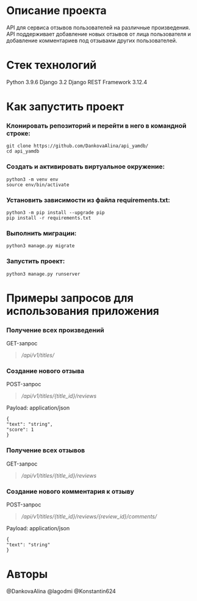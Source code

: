 # **Описание проекта**

API для сервиса отзывов пользователей на различные произведения.
API поддерживает добавление новых отзывов от лица пользователя и добавление комментариев под отзывами других пользователей.

# **Стек технологий**

Python 3.9.6
Django 3.2
Django REST Framework 3.12.4

# **Как запустить проект**

### **Клонировать репозиторий и перейти в него в командной строке:**

```
git clone https://github.com/DankovaAlina/api_yamdb/
cd api_yamdb
```

### **Cоздать и активировать виртуальное окружение:**

```
python3 -m venv env
source env/bin/activate
```

### **Установить зависимости из файла requirements.txt:**

```
python3 -m pip install --upgrade pip
pip install -r requirements.txt
```

### **Выполнить миграции:**

```
python3 manage.py migrate
```

### **Запустить проект:**

```
python3 manage.py runserver
```


# **Примеры запросов для использования приложения**

### **Получение всех произведений**
GET-запрос
>*/api/v1/titles/*

### **Создание нового отзыва**
POST-запрос 
>*/api/v1/titles/{title_id}/reviews*

Payload:
application/json
```
{
"text": "string",
"score": 1
}
```

### **Получение всех отзывов**
GET-запрос
>*/api/v1/titles/{title_id}/reviews*

### **Создание нового комментария к отзыву**
POST-запрос 
>*/api/v1/titles/{title_id}/reviews/{review_id}/comments/*

Payload:
application/json
```
{
"text": "string"
}
```

# **Авторы**

@DankovaAlina @lagodmi @Konstantin624
